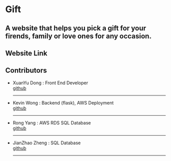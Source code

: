 # Gift

## A website that helps you pick a gift for your firends, family or love ones for any occasion.

<h2>Website Link</h2>

<h2>Contributors</h2>
<ul> <li>XuanYu Dong : Front End Developer<br><a href = https://github.com/xuanyudo target = "_blank">github</a><hr></li>
<li>Kevin Wong : Backend (flask), AWS Deployment<br><a href = https://github.com/kjwong2018 target = "_blank">github</a><hr></li>
<li>Rong Yang :  AWS RDS SQL Database<br><a href = https://github.com/z28980361 target = "_blank">github</a><hr></li>
<li>JianZhao Zheng : SQL Database<br><a href = https://github.com/a594190474 target = "_blank">github</a><hr></li></ul>
